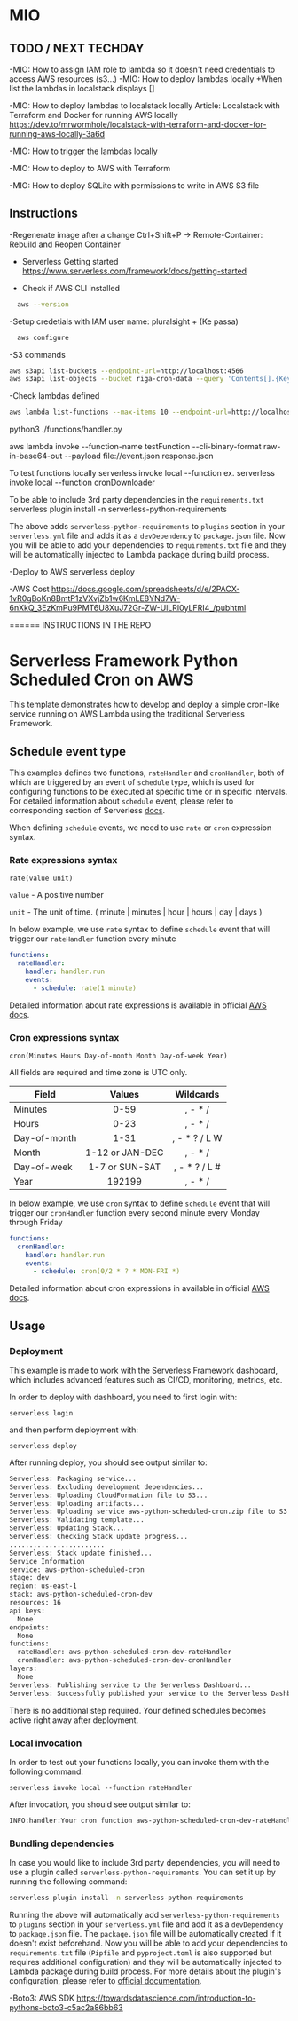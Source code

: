 # MIO

## TODO / NEXT TECHDAY

-MIO: How to assign IAM role to lambda so it doesn't need credentials to access AWS resources (s3...)
-MIO: How to deploy lambdas locally
+When list the lambdas in localstack displays []

-MIO: How to deploy lambdas to localstack locally
Article: Localstack with Terraform and Docker for running AWS locally
https://dev.to/mrwormhole/localstack-with-terraform-and-docker-for-running-aws-locally-3a6d

-MIO: How to trigger the lambdas locally

-MIO: How to deploy to AWS with Terraform

-MIO: How to deploy SQLite with permissions to write in AWS S3 file

## Instructions

-Regenerate image after a change
Ctrl+Shift+P -> Remote-Container: Rebuild and Reopen Container

- Serverless Getting started
https://www.serverless.com/framework/docs/getting-started


- Check if AWS CLI installed
```bash
  aws --version
```

-Setup credetials with IAM user name: pluralsight + (Ke passa)

```bash
  aws configure
```

-S3 commands

```bash
aws s3api list-buckets --endpoint-url=http://localhost:4566
aws s3api list-objects --bucket riga-cron-data --query 'Contents[].{Key: Key, Size: Size}' --endpoint-url=http://localhost:4566
```

-Check lambdas defined

```bash
aws lambda list-functions --max-items 10 --endpoint-url=http://localhost:4566
```

python3 ./functions/handler.py

aws lambda invoke --function-name testFunction --cli-binary-format raw-in-base64-out --payload file://event.json response.json

To test functions locally
serverless invoke local --function <serverless-function>
ex. serverless invoke local --function cronDownloader

To be able to include 3rd party dependencies in the `requirements.txt`
serverless plugin install -n serverless-python-requirements

The above adds `serverless-python-requirements` to `plugins` section in your `serverless.yml` file and adds it as a `devDependency` to `package.json` file. Now you will be able to add your dependencies to `requirements.txt` file and they will be automatically injected to Lambda package during build process.

-Deploy to AWS
serverless deploy

-AWS Cost
https://docs.google.com/spreadsheets/d/e/2PACX-1vR0gBoKn8BmtP1zVXvjZb1w6KmLE8YNd7W-6nXkQ_3EzKmPu9PMT6U8XuJ72Gr-ZW-UlLRl0yLFRI4_/pubhtml

====== INSTRUCTIONS IN THE REPO

# Serverless Framework Python Scheduled Cron on AWS

This template demonstrates how to develop and deploy a simple cron-like service running on AWS Lambda using the traditional Serverless Framework.

## Schedule event type

This examples defines two functions, `rateHandler` and `cronHandler`, both of which are triggered by an event of `schedule` type, which is used for configuring functions to be executed at specific time or in specific intervals. For detailed information about `schedule` event, please refer to corresponding section of Serverless [docs](https://serverless.com/framework/docs/providers/aws/events/schedule/).

When defining `schedule` events, we need to use `rate` or `cron` expression syntax.

### Rate expressions syntax

```pseudo
rate(value unit)
```

`value` - A positive number

`unit` - The unit of time. ( minute | minutes | hour | hours | day | days )

In below example, we use `rate` syntax to define `schedule` event that will trigger our `rateHandler` function every minute

```yml
functions:
  rateHandler:
    handler: handler.run
    events:
      - schedule: rate(1 minute)
```

Detailed information about rate expressions is available in official [AWS docs](https://docs.aws.amazon.com/AmazonCloudWatch/latest/events/ScheduledEvents.html#RateExpressions).

### Cron expressions syntax

```pseudo
cron(Minutes Hours Day-of-month Month Day-of-week Year)
```

All fields are required and time zone is UTC only.

| Field        |     Values      |   Wildcards    |
| ------------ | :-------------: | :------------: |
| Minutes      |      0-59       |    , - \* /    |
| Hours        |      0-23       |    , - \* /    |
| Day-of-month |      1-31       | , - \* ? / L W |
| Month        | 1-12 or JAN-DEC |    , - \* /    |
| Day-of-week  | 1-7 or SUN-SAT  | , - \* ? / L # |
| Year         |     192199      |    , - \* /    |

In below example, we use `cron` syntax to define `schedule` event that will trigger our `cronHandler` function every second minute every Monday through Friday

```yml
functions:
  cronHandler:
    handler: handler.run
    events:
      - schedule: cron(0/2 * ? * MON-FRI *)
```

Detailed information about cron expressions in available in official [AWS docs](https://docs.aws.amazon.com/AmazonCloudWatch/latest/events/ScheduledEvents.html#CronExpressions).

## Usage

### Deployment

This example is made to work with the Serverless Framework dashboard, which includes advanced features such as CI/CD, monitoring, metrics, etc.

In order to deploy with dashboard, you need to first login with:

```
serverless login
```

and then perform deployment with:

```
serverless deploy
```

After running deploy, you should see output similar to:

```bash
Serverless: Packaging service...
Serverless: Excluding development dependencies...
Serverless: Uploading CloudFormation file to S3...
Serverless: Uploading artifacts...
Serverless: Uploading service aws-python-scheduled-cron.zip file to S3 (84.82 KB)...
Serverless: Validating template...
Serverless: Updating Stack...
Serverless: Checking Stack update progress...
........................
Serverless: Stack update finished...
Service Information
service: aws-python-scheduled-cron
stage: dev
region: us-east-1
stack: aws-python-scheduled-cron-dev
resources: 16
api keys:
  None
endpoints:
  None
functions:
  rateHandler: aws-python-scheduled-cron-dev-rateHandler
  cronHandler: aws-python-scheduled-cron-dev-cronHandler
layers:
  None
Serverless: Publishing service to the Serverless Dashboard...
Serverless: Successfully published your service to the Serverless Dashboard: https://app.serverless.com/xxxx/apps/xxxx/aws-python-scheduled-cron/dev/us-east-1
```

There is no additional step required. Your defined schedules becomes active right away after deployment.

### Local invocation

In order to test out your functions locally, you can invoke them with the following command:

```
serverless invoke local --function rateHandler
```

After invocation, you should see output similar to:

```bash
INFO:handler:Your cron function aws-python-scheduled-cron-dev-rateHandler ran at 15:02:43.203145
```

### Bundling dependencies

In case you would like to include 3rd party dependencies, you will need to use a plugin called `serverless-python-requirements`. You can set it up by running the following command:

```bash
serverless plugin install -n serverless-python-requirements
```

Running the above will automatically add `serverless-python-requirements` to `plugins` section in your `serverless.yml` file and add it as a `devDependency` to `package.json` file. The `package.json` file will be automatically created if it doesn't exist beforehand. Now you will be able to add your dependencies to `requirements.txt` file (`Pipfile` and `pyproject.toml` is also supported but requires additional configuration) and they will be automatically injected to Lambda package during build process. For more details about the plugin's configuration, please refer to [official documentation](https://github.com/UnitedIncome/serverless-python-requirements).

-Boto3: AWS SDK
https://towardsdatascience.com/introduction-to-pythons-boto3-c5ac2a86bb63
